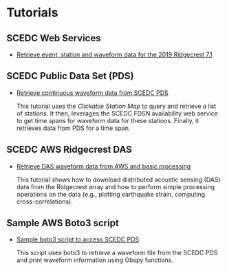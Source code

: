 # Tutorials

## SCEDC Web Services

*  [Retrieve event, station and waveform data for the 2019 Ridgecrest 7.1](../main/jupyter-notebooks/Ridgecrest7_1_SCEDC_web_services.ipynb)

## SCEDC Public Data Set (PDS)  
  
*  [Retrieve continuous waveform data from SCEDC PDS](../main/jupyter-notebooks/PDS_fetch_continuous_data/PDS_fetch_continuous_data.ipynb) 
  
    This tutorial uses the *Clickable Station Map* to query and retrieve a list of stations. It then, leverages the SCEDC FDSN availability web service to get time spans for waveform data for these stations. Finally, it retrieves data from PDS for a time span.

## SCEDC AWS Ridgecrest DAS  

*  [Retrieve DAS waveform data from AWS and basic processing](../main/jupyter-notebooks/DAS_aws_Ridgecrest/access_aws_data.ipynb) 
  
    This tutorial shows how to download distributed acoustic sensing (DAS) data from the Ridgecrest array and how to perform simple processing operations on the data (e.g., plotting earthquake strain, computing cross-correlations).
    
## Sample AWS Boto3 script

*  [Sample boto3 script to access SCEDC PDS](../main/jupyter-notebooks/boto3_demo.ipynb)

   This script uses boto3 to retrieve a waveform file from the SCEDC PDS and print waveform information using Obspy functions.

